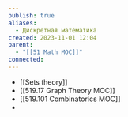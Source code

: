 ```yaml
---
publish: true
aliases:
  - Дискретная математика
created: 2023-11-01 12:04
parent:
  - "[[51 Math MOC]]"
connected:
---
```

- [[Sets theory]]
- [[519.17 Graph Theory MOC]]
- [[519.101 Combinatorics MOC]]
- 